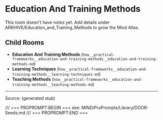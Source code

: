 # Education And Training Methods

This room doesn't have notes yet. Add details under ARKHIVE/Education_and_Training_Methods to grow the Mind Atlas.

## Child Rooms
- **Education And Training Methods** (`how__practical-frameworks__education-and-training-methods__education-and-training-methods-md`)
- **Learning Techniques** (`how__practical-frameworks__education-and-training-methods__learning-techniques-md`)
- **Teaching Methods** (`how__practical-frameworks__education-and-training-methods__teaching-methods-md`)

---
Source: (generated stub)

/// === PROPROMPT:BEGIN ===
see: MIND/ProPrompts/Library/DOOR-Seeds.md
/// === PROPROMPT:END ===
